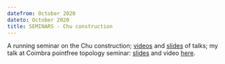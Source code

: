 ```yaml
---
datefrom: October 2020
dateto: October 2020
title: SEMINARS - Chu construction
---
```


A running seminar on the Chu construction; [videos](https://compose.ioc.ee/chu/) and [slides](stuff/dusko-chu.pdf) of talks; my talk at Coimbra pointfree topology seminar: [slides](stuff/dualities.pdf) and video [here](https://bham-ac-uk.zoom.us/rec/play/LFRubGk4oWwI3WRDRyGid4rgrie7b-hqODpp1G8HDt--0ToPN2GNqe25Jqsjy4dpaXXTBGJgB1902H9F.-PSXnVnpIjsDaA_2?continueMode=true&_x_zm_rtaid=hhBrE5hTS9K9MCe2_L1Jqw.1607169222927.c60b4983e92098a22cc203256a5a1788&_x_zm_rhtaid=793).